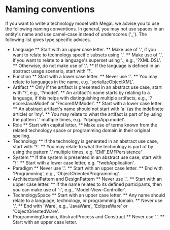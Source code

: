 # Naming conventions

If you want to write a technology model with MegaL we advise you to use the following naming conventions. In general, you may not use spaces in an entity's name and use camel-case instead of underscores ('_'). The following list gives type specific advices.
* Language
** Start with an upper case letter.
** Make use of '.', if you want to relate to technology specific subsets using '<technology>.<superset>'.
** Make use of '.', if you want to relate to a language's superset using '<superset>.<subset>, e.g., '?XML.DSL'.
** Otherwise, do not make use of '.'.
** If the language is defined in an abstract usage scenario, start with '?'.
* Function
** Start with a lower case letter.
** Never use '.'.
** You may relate to languages in the name, e.g. 'serializeObjectXML'.
* Artifact
** Only if the artifact is presented in an abstract use case, start with '?', e.g., '?model'.
** An artifact's name starts by relating to a language, if this helps with distinguishing multiple artifacts, e.g., '?ecoreJavaModel' or '?ecoreXMIModel'.
** Start with a lower case letter.
** An abstract artifact's name should not start with 'a' (as the indefinete article) or 'my'.
** You may relate to what the artifact is part of by using the pattern '<composite>.<part>' multiple times, e.g. '?djangoApp.model'.
* Role
** Start with capital letter.
** Make use of terms known from the related technology space or programming domain in their original spelling.
* Technology
** If the technology is generated in an abstract use case, start with '?'.
** You may relate to what the technology is part of by using the pattern '<composite>.<part>' multiple times, e.g. 'EMF.EMFPersistence'
* System
** If the system is presented in an abstract use case, start with '?'.
** Start with a lower case letter, e.g. '?webApplication'.
* Paradigm
** Never use '.'.
** Start with an upper case letter.
** End with 'Programming', e.g., 'ObjectOrientedProgramming'.
* ArchitecturalPattern and DesignPattern
** Never use '.'.
** Start with an upper case letter.
** If the name relates to its defined participants, then you can make use of '-', e.g., 'Model-View-Controller'.
* TechnologySpace
** Start with an upper case letter.
** Any name should relate to a language, technology, or programming domain. 
** Never use '.'.
** End with 'Ware', e.g., 'JavaWare', 'EclipseWare' or 'ObjectOrientedWare'.
* ProgrammingDomain, AbstractProcess and Construct
** Never use '.'.
** Start with an upper case letter.